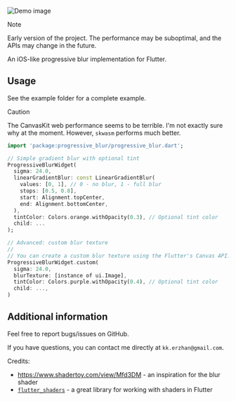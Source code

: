 ![Demo image](images/image.png)

> [!NOTE]
> Early version of the project. The performance may be suboptimal, and the APIs may change in the future.

An iOS-like progressive blur implementation for Flutter.

## Usage

See the example folder for a complete example.

> [!CAUTION]
> The CanvasKit web performance seems to be terrible. I'm not exactly sure why at the moment. However, `skwasm` performs much better.

```dart
import 'package:progressive_blur/progressive_blur.dart';

// Simple gradient blur with optional tint
ProgressiveBlurWidget(
  sigma: 24.0,
  linearGradientBlur: const LinearGradientBlur(
    values: [0, 1], // 0 - no blur, 1 - full blur
    stops: [0.5, 0.8],
    start: Alignment.topCenter,
    end: Alignment.bottomCenter,
  ),
  tintColor: Colors.orange.withOpacity(0.3), // Optional tint color
  child: ...
);

// Advanced: custom blur texture
//
// You can create a custom blur texture using the Flutter's Canvas API. Note that the red channel controls the blur strength (0 - no blur, 255 - full blur).
ProgressiveBlurWidget.custom(
  sigma: 24.0,
  blurTexture: [instance of ui.Image],
  tintColor: Colors.purple.withOpacity(0.4), // Optional tint color
  child: ...,
)
```

## Additional information

Feel free to report bugs/issues on GitHub.

If you have questions, you can contact me directly at `kk.erzhan@gmail.com`.

Credits:
- https://www.shadertoy.com/view/Mfd3DM - an inspiration for the blur shader
- [`flutter_shaders`](https://pub.dev/packages/flutter_shaders) - a great library for working with shaders in Flutter